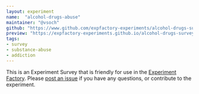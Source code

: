 ```yaml
---
layout: experiment
name:  "alcohol-drugs-abuse"
maintainer: "@vsoch"
github: "https://www.github.com/expfactory-experiments/alcohol-drugs-survey"
preview: "https://expfactory-experiments.github.io/alcohol-drugs-survey"
tags:
- survey
- substance-abuse
- addiction
---
```


This is an Experiment Survey that is friendly for use in the [Experiment Factory](https://expfactory.github.io/expfactory). Please [post an issue](https://www.github.com/expfactory-experiments/alcohol-drugs-survey/issues) if you have any questions, or contribute to the experiment.
